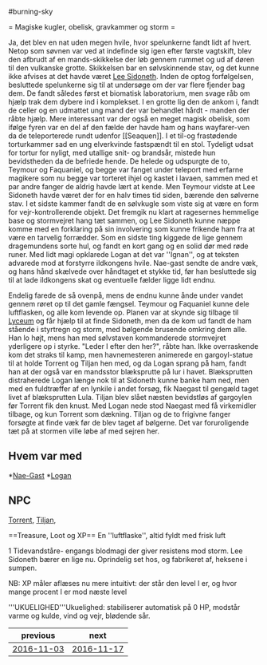 #burning-sky

= Magiske kugler, obelisk, gravkammer og storm =

Ja, det blev en nat uden megen hvile, hvor spelunkerne fandt lidt af hvert. Netop som søvnen var ved at indefinde sig igen efter første vagtskift, blev den afbrudt af en mands-skikkelse der løb gennem rummet og ud af døren til den vulkanske grotte. Skikkelsen bar en sølvskinnende stav, og det kunne ikke afvises at det havde været [Lee Sidoneth](./Lee%20Sidoneth.md). Inden de optog forfølgelsen, besluttede spelunkerne sig til at undersøge om der var flere fjender bag dem. De fandt således først et biomatisk laboratorium, men svage råb om hjælp trak dem dybere ind i komplekset. I en grotte lig den de ankom i, fandt de celler og en udmattet ung mand der var behandlet hårdt - manden der råbte hjælp. Mere interessant var der også en meget magisk obelisk, som ifølge fyren var en del af den fælde der havde ham og hans wayfarer-ven da de teleporterede rundt udenfor [[Seaquen]]. I et til-og frastødende torturkammer sad en ung elverkvinde fastspændt til en stol. Tydeligt udsat for tortur for nyligt, med utallige snit- og brandsår, mistede hun bevidstheden da de befriede hende. De helede og udspurgte de to, Teymour og Faquaniel, og begge var fanget under teleport med erfarne magikere som nu begge var torteret ihjel og kastet i lavaen, sammen med et par andre fanger de aldrig havde lært at kende. Men Teymour vidste at Lee Sidoneth havde været der for en halv times tid siden, bærende den sølverne stav. I et sidste kammer fandt de en sølvkugle som viste sig at være en form for vejr-kontrollerende objekt. Det fremgik nu klart at ragesernes hemmelige base og stormvejret hang tæt sammen, og Lee Sidoneth kunne næppe komme med en forklaring på sin involvering som kunne frikende ham fra at være en tarvelig forrædder. Som en sidste ting kiggede de lige gennem dragemundens sorte hul, og fandt en kort gang og en solid dør med røde runer. Med lidt magi opklarede Logan at det var ''Ignan'', og at teksten advarede mod at forstyrre ildkongens hvile. Nae-gast sendte de andre væk, og hans hånd skælvede over håndtaget et stykke tid, før han besluttede sig til at lade ildkongens skat og eventuelle fælder ligge lidt endnu.

Endelig farede de så ovenpå, mens de endnu kunne ånde under vandet gennem røret op til det gamle fængsel. Teymour og Faquaniel kunne dele luftflasken, og alle kom levende op. Planen var at skynde sig tilbage til [Lyceum](./Lyceum.md) og får hjælp til at finde Sidoneth, men da de kom ud fandt de ham stående i styrtregn og storm, med bølgende brusende omkring dem alle. Han lo højt, mens han med sølvstaven kommanderede stormvejret yderligere op i styrke. "Leder I efter den her?", råbte han. Ikke overraskende kom det straks til kamp, men havnemesteren animerede en gargoyl-statue til at holde Torrent og Tiljan hen med, og da Logan sprang på ham, fandt han at der også var en mandsstor blæksprutte på lur i havet. Blæksprutten distraherede Logan længe nok til at Sidoneth kunne banke ham ned, men med en fuldtræffer af en lynkile i andet forsøg, fik Naegast til gengæld taget livet af blæksprutten Lula. Tiljan blev slået næsten bevidstløs af gargoylen før Torrent fik den knust. Med Logan nede stod Naegast med få virkemidler tilbage, og kun Torrent som dækning. Tiljan og de to frigivne fanger forsøgte at finde væk før de blev taget af bølgerne. Det var foruroligende tæt på at stormen ville løbe af med sejren her.


## Hvem var med

*[Nae-Gast](./Nae-Gast%20Oldknist.md)
*[Logan](./Logan.md)

## NPC
[Torrent](./Torrent.md), [Tiljan](./Tiljan.md),

==Treasure, Loot og XP==
En ''luftflaske'', altid fyldt med frisk luft

1 Tidevandståre- engangs blodmagi der giver resistens mod storm. Lee Sidoneth bærer en lige nu. Oprindelig set hos, og fabrikeret af, heksene i sumpen.




NB: XP måler aflæses nu mere intuitivt: der står den level I er, og hvor mange procent I er mod næste level



'''UKUELIGHED'''Ukuelighed: stabiliserer automatisk på 0 HP, modstår varme og kulde, vind og vejr, blødende sår.

| previous | next |
| --- | --- |
| [2016-11-03](./2016-11-03.md) | [2016-11-17](./2016-11-17.md) |
